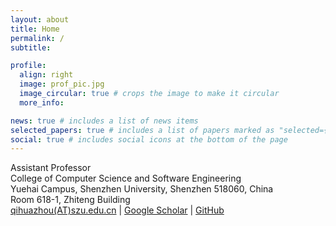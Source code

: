 ```yaml
---
layout: about
title: Home
permalink: /
subtitle: 

profile:
  align: right
  image: prof_pic.jpg
  image_circular: true # crops the image to make it circular
  more_info: 

news: true # includes a list of news items
selected_papers: true # includes a list of papers marked as "selected={true}"
social: true # includes social icons at the bottom of the page
---
```


Assistant Professor  
College of Computer Science and Software Engineering  
Yuehai Campus, Shenzhen University, Shenzhen 518060, China  
Room 618-1, Zhiteng Building  
[qihuazhou(AT)szu.edu.cn](https://qihuazhou.github.io/) | [Google Scholar](https://scholar.google.com/citations?user=vsD8e8QAAAAJ) | [GitHub](https://github.com/kimihe)
